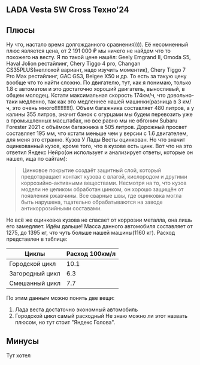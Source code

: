 ## LADA Vesta SW Cross Техно'24
## Плюсы
Ну что, настало время долгожданного сравнения)))). Её несомненный плюс является цена, от 2 191 000 ₽ мы ничего не найдем что то похожего на весту. Я по такой цене нашёл: Geely Emgrand II, Omoda S5, Haval Jolion рестайлинг, Chery Tiggo 4 pro, Changan CS35PLUS(неплохой вариант, надо изучить моментик), Chery Tiggo 7 Pro Max рестайлинг, GAC GS3, Belgee X50 и др. То есть за такую цену вообще что то найти сложно. По двигателю, тут, как я понимаю, только 1.8 с автоматом и это достаточно хороший двигатель, выносливый, в общем молодец. Кстати максимальная скорость 174км/ч, что довольно-таки медленно, так как это медленнее нашей машинки(разница в 3 км/ч, это очень много!!!!!!!!!!!). Объем багажника составляет 480 литров, а у калины 355 литров, значит банок с огурцами мы будем перевозить уже в промышленных масштабах, но все равно мы не обгоним Subaru Forester 2021 с объёмом багажника в 505 литров. Дорожный просвет составляет 195 мм, что кстати меньше чем у версии с 1.6 двигателем, для меня это странно. Кузов У Лады Весты оцинкован. Но что значит оцинкованный кузов, кроме того, что в кузове есть цинк. Вот что на это ответил Яндекс Нейро(он использует и анализирует ответы, которые он нашел, ища по сайтам):
> Цинковое покрытие создаёт защитный слой, который предотвращает контакт кузова с влагой, кислородом и другими коррозийно-активными веществами. Несмотря на то, что кузов модели не целиком обработан цинком, он хорошо защищён от появления ржавчины. Все сварные швы, где оцинковка могла быть нарушена, тщательно обрабатываются на заводе антикоррозийными составами.

Но всё же оцинковка кузова не спасает от коррозии металла, она лишь его замедляет. Идём дальше! Масса данного автомобиля составляет от 1275, до 1395 кг, что чуть больше нашей машины(1160 кг). Расход представлен в таблице:

| Циклы           | Расход 100км/л |
| --------------- | -------------- |
| Городской цикл  | 10.1           |
| Загородный цикл | 6.3            |
| Смешанный цикл  | 7.7            |
По этим данным можно понять две вещи:
1. Лада веста достаточно экономный автомобиль
2. Городской цикл самый расходный
Не знаю можно ли этот назвать плюсом, но тут стоит "Яндекс Голова".
## Минусы

Тут хотел